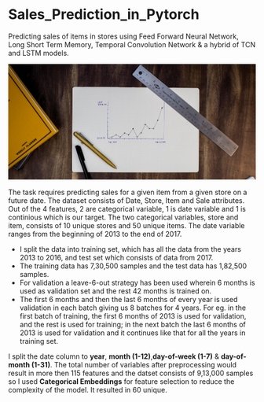 # Sales_Prediction_in_Pytorch
Predicting sales of items in stores using Feed Forward Neural Network, Long Short Term Memory, Temporal Convolution Network &amp; a hybrid of TCN and LSTM models.

![sales](https://github.com/Aviator16/Sales_Prediction_in_Pytorch/blob/main/sales.jpg?raw=true)

The task requires predicting sales for a given item from a given store on a future date. The dataset consists of Date, Store, Item and Sale attributes. Out of the 4 features, 2 are categorical variable, 1 is date variable and 1 is continious which is our target. The two categorical variables, store and item, consists of 10 unique stores and 50 unique items. The date variable ranges from the beginning of 2013 to the end of 2017.

* I split the data into training set, which has all the data from the years 2013 to 2016, and test set which consists of data from 2017. 
* The training data has 7,30,500 samples and the test data has 1,82,500 samples.
* For validation a leave-6-out strategy has been used wherein 6 months is used as validation set and the rest 42 months is trained on.
* The first 6 months and then the last 6 months of every year is used validation in each batch giving us 8 batches for 4 years. For eg. in the first batch of training, the first 6 months of 2013 is used for validation, and the rest is used for training; in the next batch the last 6 months of 2013 is used for validation and it continues like that for all the years in training set.

I split the date column to **year**, **month (1-12)**,**day-of-week (1-7)** & **day-of-month (1-31)**. The total number of variables after preprocessing would result in more then 115 features and the datset consists of 9,13,000 samples so I used **Categorical Embeddings** for feature selection to reduce the complexity of the model. It resulted in 60 unique.

